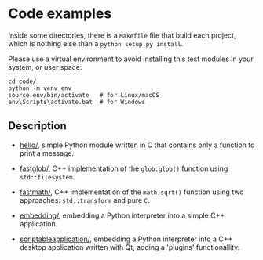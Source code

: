 # Code examples

Inside some directories, there is a `Makefile` file that build each project,
which is nothing else than a `python setup.py install`.

Please use a virtual environment to avoid installing this test modules in your
system, or user space:
```
cd code/
python -m venv env
source env/bin/activate   # for Linux/macOS
env\Scripts\activate.bat  # for Windows
```

## Description

* [hello/](hello/), simple Python module written in C that contains only
  a function to print a message.

* [fastglob/](hello/), C++ implementation of the `glob.glob()` function using
  `std::filesystem`.

* [fastmath/](fastmath/), C++ implementation of the `math.sqrt()` function using
  two approaches: `std::transform` and pure `C`.

* [embedding/](embedding/), embedding a Python interpreter into a simple C++
  application.

* [scriptableapplication/](scriptableapplication/), embedding a Python interpreter into a C++
  desktop application written with Qt, adding a 'plugins' functionallity.
